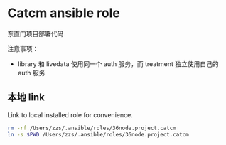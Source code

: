 # Catcm ansible role

东直门项目部署代码

注意事项：

- library 和 livedata 使用同一个 auth 服务，而 treatment 独立使用自己的 auth 服务

## 本地 link

Link to local installed role for convenience.

```bash
rm -rf /Users/zzs/.ansible/roles/36node.project.catcm
ln -s $PWD /Users/zzs/.ansible/roles/36node.project.catcm
```
